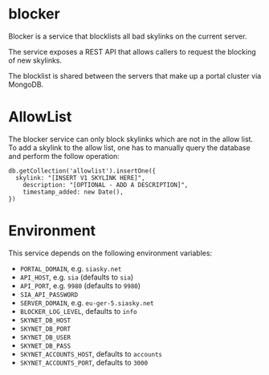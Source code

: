 # blocker

Blocker is a service that blocklists all bad skylinks on the current server.

The service exposes a REST API that allows callers to request the blocking of new skylinks.

The blocklist is shared between the servers that make up a portal cluster via MongoDB.

# AllowList

The blocker service can only block skylinks which are not in the allow list.
To add a skylink to the allow list, one has to manually query the database and
perform the follow operation:

```
db.getCollection('allowlist').insertOne({
  skylink: "[INSERT V1 SKYLINK HERE]",
	description: "[OPTIONAL - ADD A DESCRIPTION]",
	timestamp_added: new Date(),
})
```

# Environment

This service depends on the following environment variables:
* `PORTAL_DOMAIN`, e.g. `siasky.net`
* `API_HOST`, e.g. `sia` (defaults to `sia`)
* `API_PORT`, e.g. `9980` (defaults to `9980`)
* `SIA_API_PASSWORD`
* `SERVER_DOMAIN`, e.g. `eu-ger-5.siasky.net`
* `BLOCKER_LOG_LEVEL`, defaults to `info`
* `SKYNET_DB_HOST`
* `SKYNET_DB_PORT`
* `SKYNET_DB_USER`
* `SKYNET_DB_PASS`
* `SKYNET_ACCOUNTS_HOST`, defaults to `accounts`
* `SKYNET_ACCOUNTS_PORT`, defaults to `3000`
